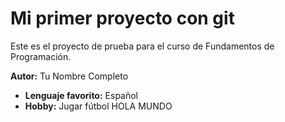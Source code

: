 # Mi primer proyecto con git
Este es el proyecto de prueba para el curso de Fundamentos de Programación.

**Autor:** Tu Nombre Completo
- **Lenguaje favorito:** Español
- **Hobby:** Jugar fútbol
HOLA MUNDO
